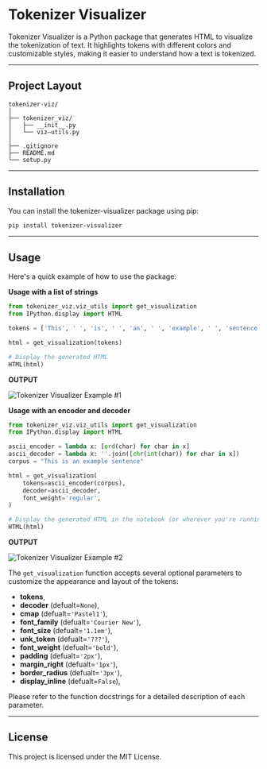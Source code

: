 # Tokenizer Visualizer

Tokenizer Visualizer is a Python package that generates HTML to visualize the tokenization of text. It highlights tokens with different colors and customizable styles, making it easier to understand how a text is tokenized.

---

## Project Layout

```terminal
tokenizer-viz/
│
├── tokenizer_viz/
│   ├── __init__.py
│   └── viz—utils.py
│
├── .gitignore
├── README.md
└── setup.py
```

---

## Installation

You can install the tokenizer-visualizer package using pip:

```bash
pip install tokenizer-visualizer
```

---

## Usage

Here's a quick example of how to use the package:

**Usage with a list of strings**

```python
from tokenizer_viz.viz_utils import get_visualization
from IPython.display import HTML

tokens = ['This', ' ', 'is', ' ', 'an', ' ', 'example', ' ', 'sentence']

html = get_visualization(tokens)

# Display the generated HTML
HTML(html)
```

**OUTPUT**

![Tokenizer Visualizer Example #1](https://i.ibb.co/GpsgxTL/Screenshot-2023-04-07-at-3-48-55-PM.png)

**Usage with an encoder and decoder**

```python
from tokenizer_viz.viz_utils import get_visualization
from IPython.display import HTML

ascii_encoder = lambda x: [ord(char) for char in x]
ascii_decoder = lambda x: ''.join([chr(int(char)) for char in x])
corpus = "This is an example sentence"

html = get_visualization(
    tokens=ascii_encoder(corpus),
    decoder=ascii_decoder,
    font_weight='regular',
)

# Display the generated HTML in the notebook (or wherever you're running this)
HTML(html)
```

**OUTPUT**

![Tokenizer Visualizer Example #2](https://i.ibb.co/SKPtXpN/Screenshot-2023-04-07-at-3-44-46-PM.png)

The `get_visualization` function accepts several optional 
parameters to customize the appearance and layout of the tokens:
* **tokens**,
* **decoder** (defualt=`None`),
* **cmap** (defualt=`'Pastel1'`),
* **font_family** (defualt=`'Courier New'`),
* **font_size** (defualt=`'1.1em'`),
* **unk_token** (defualt=`'???'`),
* **font_weight** (defualt=`'bold'`),
* **padding** (defualt=`'2px'`),
* **margin_right** (defualt=`'1px'`),
* **border_radius** (defualt=`'3px'`),
* **display_inline** (defualt=`False`),

Please refer to the function docstrings for a detailed description of each parameter.

---

## License

This project is licensed under the MIT License.
